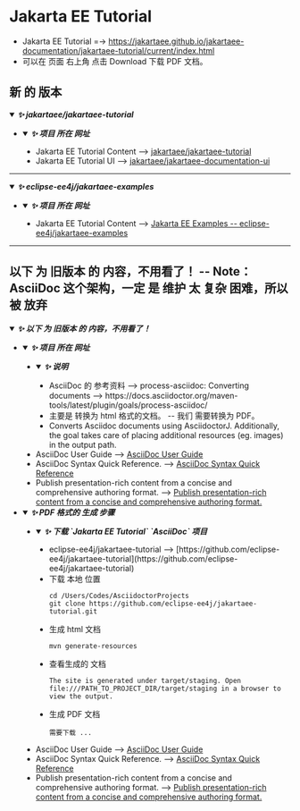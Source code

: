 
# Jakarta EE Tutorial
  * Jakarta EE Tutorial =-> https://jakartaee.github.io/jakartaee-documentation/jakartaee-tutorial/current/index.html
  * 可以在 页面 右上角 点击 Download 下载 PDF 文档。
## 新 的 版本

<details open>
    <summary>
        <i><b>✨ jakartaee/jakartaee-tutorial</b></i>
    </summary>
    <a id="mysql-install-and-config-for-mac-note"></a>
    <ul type="disc">
        <li>
            <details open>
                <summary>
                    <i><b>✨ 项目 所在 网址</b></i>
                </summary>
                <ul type="disc">
                    <li>
                        Jakarta EE Tutorial Content --> <a href="https://github.com/jakartaee/jakartaee-tutorial?tab=readme-ov-file">jakartaee/jakartaee-tutorial</a>
                    </li>
                    <li>
                        Jakarta EE Tutorial UI --> <a href="https://github.com/jakartaee/jakartaee-documentation-ui">jakartaee/jakartaee-documentation-ui</a>
                    </li>
                </ul>
            </details>
        </li>
    </ul>
</details>

----

<details open>
    <summary>
        <i><b>✨ eclipse-ee4j/jakartaee-examples</b></i>
    </summary>
    <ul type="disc">
        <li>
            <details open>
                <summary>
                    <i><b>✨ 项目 所在 网址</b></i>
                </summary>
                <ul type="disc">
                    <li>
                        Jakarta EE Tutorial Content --> <a href="https://github.com/eclipse-ee4j/jakartaee-examples">Jakarta EE Examples -- eclipse-ee4j/jakartaee-examples</a>
                    </li>
                </ul>
            </details>
        </li>
    </ul>
</details>

----

## 以下 为 旧版本 的 内容，不用看了！ -- Note：AsciiDoc 这个架构，一定 是 维护 太 复杂 困难，所以 被 放弃

<details open>
    <summary>
        <i><b>✨ 以下 为 旧版本 的 内容，不用看了！</b></i>
    </summary>
    <a id="mysql-install-and-config-for-mac-note"></a>
    <ul type="disc">
        <li>
            <details open>
                <summary>
                    <i><b>✨ 项目 所在 网址</b></i>
                </summary>
                <ul type="disc">
                    <li>
                        <details open>
                            <summary>
                                <i><b>✨ 说明</b></i>
                            </summary>
                            <ul type="disc">
                                <li>
                                     AsciiDoc 的 参考资料 --> process-asciidoc: Converting documents --> https://docs.asciidoctor.org/maven-tools/latest/plugin/goals/process-asciidoc/
                                </li>
                                <li>
                                    主要是 转换为 html 格式的文档。 -- 我们 需要转换为 PDF。
                                </li>
                                <li>
                                    Converts Asciidoc documents using AsciidoctorJ. Additionally, the goal takes care of placing additional resources (eg. images) in the output path.
                                </li>
                            </ul>
                        </details>
                    </li>
                    <li>
                        AsciiDoc User Guide --> <a href="https://asciidoc-py.github.io/userguide.html">AsciiDoc User Guide</a>
                    </li>
                    <li>
                        AsciiDoc Syntax Quick Reference. --> <a href="https://docs.asciidoctor.org/asciidoc/latest/syntax-quick-reference/">AsciiDoc Syntax Quick Reference</a>
                    </li>
                    <li>
                        Publish presentation-rich content from a concise and comprehensive authoring format. --> <a href="https://asciidoc.org/#try">Publish presentation-rich content from a concise and comprehensive authoring format.</a>
                    </li>
                </ul>
            </details>
        </li>
        <li>
            <details open>
                <summary>
                    <i><b>✨ PDF 格式的 生成 步骤</b></i>
                </summary>
                <ul type="disc">
                    <li>
                        <details open>
                            <summary>
                                <i><b>✨ 下载 `Jakarta EE Tutorial` `AsciiDoc` 项目</b></i>
                            </summary>
                            <ul type="disc">
                                <li>
                                     eclipse-ee4j/jakartaee-tutorial --> [https://github.com/eclipse-ee4j/jakartaee-tutorial](https://github.com/eclipse-ee4j/jakartaee-tutorial)<br>
                                </li>
                                <li>
                                    下载 本地 位置
                                    <pre><code>cd /Users/Codes/AsciidoctorProjects
git clone https://github.com/eclipse-ee4j/jakartaee-tutorial.git</code></pre>
                                </li>
                                <li>
                                    生成 html 文档
                                    <pre><code>mvn generate-resources</code></pre>
                                </li>
                                <li>
                                    查看生成的 文档
                                    <pre><code>The site is generated under target/staging. Open file:///PATH_TO_PROJECT_DIR/target/staging in a browser to view the output.</code></pre>
                                </li>
                                <li>
                                    生成 PDF 文档
                                    <pre><code>需要下载 ...</code></pre>
                                </li>
                            </ul>
                        </details>
                    </li>
                    <li>
                        AsciiDoc User Guide --> <a href="https://asciidoc-py.github.io/userguide.html">AsciiDoc User Guide</a>
                    </li>
                    <li>
                        AsciiDoc Syntax Quick Reference. --> <a href="https://docs.asciidoctor.org/asciidoc/latest/syntax-quick-reference/">AsciiDoc Syntax Quick Reference</a>
                    </li>
                    <li>
                        Publish presentation-rich content from a concise and comprehensive authoring format. --> <a href="https://asciidoc.org/#try">Publish presentation-rich content from a concise and comprehensive authoring format.</a>
                    </li>
                </ul>
            </details>
        </li>
    </ul>
</details>
